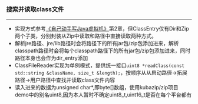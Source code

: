 ### 搜索并读取class文件
-----
- 实现方式参考[《自己动手写Java虚拟机》](https://book.douban.com/subject/26802084/)第2章，但ClassEntry仅有Dir和Zip两个子类，分别封装从Zip中读取和路径中直接读取两种方式。
- 解析jre路径、jre/lib路径时会将路径下的所有jar包/zip包添加进来，解析classpath路径时会将每个classpath路径下的所有jar包/zip包添加进来，同时路径本身也会作为dir_entry添加
- ClassFileReader实现为单例模式，提供统一接口```uint8 *readClass(const std::string &className, size_t &length);```，按顺序从从启动路径->拓展路径->用户路径中查找并读取class文件内容
- 读入进来的数据为unsigned char*,即byte[]数组，使用kubazip/zip项目demo中的别名uint8,因为本人暂时不确定uint8_t,uint16_t是否在每个平台都有